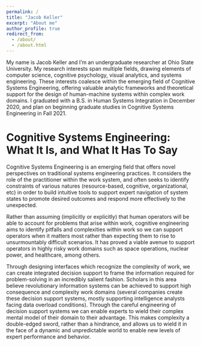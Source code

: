 ```yaml
---
permalink: /
title: "Jacob Keller"
excerpt: "About me"
author_profile: true
redirect_from: 
  - /about/
  - /about.html
---
```


My name is Jacob Keller and I’m an undergraduate researcher at Ohio State University. My research interests span multiple fields, drawing elements of computer science, cognitive psychology, visual analytics, and systems engineering. These interests coalesce within the emerging field of Cognitive Systems Engineering, offering valuable analytic frameworks and theoretical support for the design of human-machine systems within complex work domains. I graduated with a B.S. in Human Systems Integration in December 2020, and plan on beginning graduate studies in Cognitive Systems Engineering in Fall 2021.

Cognitive Systems Engineering: What It Is, and What It Has To Say
======

Cognitive Systems Engineering is an emerging field that offers novel perspectives on traditional systems engineering practices. It considers the role of the practitioner within the work system, and often seeks to identify constraints of various natures (resource-based, cognitive, organizational, etc) in order to build intuitive tools to support expert navigation of system states to promote desired outcomes and respond more effectively to the unexpected.

Rather than assuming (implicitly or explicitly) that human operators will be able to account for problems that arise within work, cognitive engineering aims to identify pitfalls and complexities within work so we can support operators when it matters most rather than expecting them to rise to unsurmountably difficult scenarios. It has proved a viable avenue to support operators in highly risky work domains such as space operations, nuclear power, and healthcare, among others. 

Through designing interfaces which recognize the complexity of work, we can create integrated decision support to frame the information required for problem-solving in an incredibly salient fashion. Scholars in this area believe revolutionary information systems can be achieved to support high consequence and complexity work domains (several companies create these decision support systems, mostly supporting intelligence analysts facing data overload conditions). Through the careful engineering of decision support systems we can enable experts to wield their complex mental model of their domain to their advantage. This makes complexity a double-edged sword, rather than a hindrance, and allows us to wield it in the face of a dynamic and unpredictable world to enable new levels of expert performance and behavior. 

